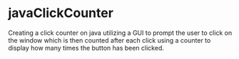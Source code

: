 # javaClickCounter
Creating a click counter on java utilizing a GUI to prompt the user to click on the window which is then counted after each click using a counter to display how many times the button has been clicked.

